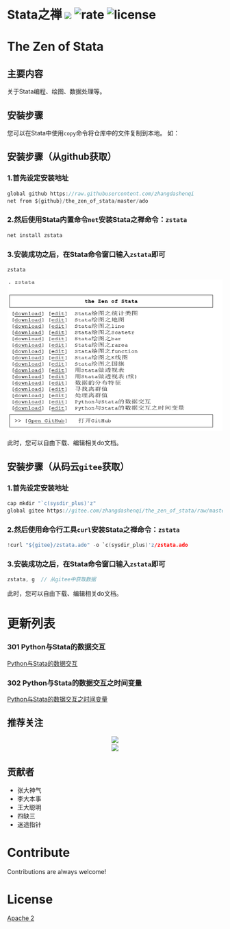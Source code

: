 # Stata之禅    <img src="https://img.shields.io/badge/Stata-@zhangdashenqi-green.svg?logo=angular&style=for-the-badge" height=20px/> ![rate](https://img.shields.io/badge/stars-%E2%98%85%E2%98%85%E2%98%85%E2%98%85%E2%98%86-brightgreen.svg) ![license](https://img.shields.io/badge/license-Apache%202-blue.svg)

# The Zen of Stata

## 主要内容

关于Stata编程、绘图、数据处理等。


## 安装步骤

您可以在Stata中使用`copy`命令将仓库中的文件复制到本地。
如：

## 安装步骤（从github获取）

### 1.首先设定安装地址

```c
global github https://raw.githubusercontent.com/zhangdashenqi
net from ${github}/the_zen_of_stata/master/ado
```

### 2.然后使用Stata内置命令`net`安装Stata之禅命令：`zstata`

```c
net install zstata
```

### 3.安装成功之后，在Stata命令窗口输入`zstata`即可

```c
zstata
```
![zstata](zstata.png)

此时，您可以自由下载、编辑相关do文档。

## 安装步骤（从码云`gitee`获取）

### 1.首先设定安装地址

```c
cap mkdir "`c(sysdir_plus)'z"
global gitee https://gitee.com/zhangdashenqi/the_zen_of_stata/raw/master/ado
```

### 2.然后使用命令行工具`curl`安装Stata之禅命令：`zstata`

```c
!curl "${gitee}/zstata.ado" -o `c(sysdir_plus)'z/zstata.ado 
```

### 3.安装成功之后，在Stata命令窗口输入`zstata`即可

```c
zstata, g  // 从gitee中获取数据
```

此时，您可以自由下载、编辑相关do文档。

# 更新列表

### 301 Python与Stata的数据交互

[Python与Stata的数据交互](./1_data_in_Python_and_Stata)

### 302 Python与Stata的数据交互之时间变量

[Python与Stata的数据交互之时间变量](./2_datetime_in_Python_and_Stata)

## 推荐关注

<div align=center><img src="https://raw.githubusercontent.com/zhangdashenqi/Stata-Graph/master/logo.png" width=300px /></div>

<div align=center><img src="https://raw.githubusercontent.com/zhangdashenqi/Stata-Graph/master/qr.png" width=500px /></div>

## 贡献者

* 张大神气
* 李大本事
* 王大聪明
* 四缺三
* 迷途指针

# Contribute
Contributions are always welcome! 

# License

[Apache 2](http://www.apache.org/licenses/LICENSE-2.0.txt)


